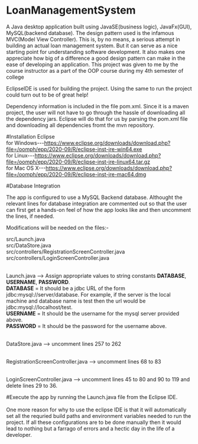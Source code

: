 # LoanManagementSystem
A Java desktop application built using JavaSE(business logic), JavaFx(GUI), MySQL(backend database). The design pattern used is the infamous MVC(Model View Controller). This is, by no means, a serious attempt in building an actual loan management system. But it can serve as a nice starting point for understanding software development. It also makes one appreciate how big of a difference a good design pattern can make in the ease of developing an application. This  project was given to me by the course instructor as a part of the OOP course during my 4th semester of college

EclipseIDE is used for building the project. Using the same to run the project could turn out to be of great help!<br/>

Dependency information is included in the file pom.xml. Since it is a maven project, the user will not have to go through the hassle of downloading all the dependency jars. Eclipse will do that for us by parsing the pom.xml file and downloading all dependencies fromt the mvn repository.<br/>

#Installation Eclipse<br/>
for Windows---https://www.eclipse.org/downloads/download.php?file=/oomph/epp/2020-09/R/eclipse-inst-jre-win64.exe<br/>
for Linux---https://www.eclipse.org/downloads/download.php?file=/oomph/epp/2020-09/R/eclipse-inst-jre-linux64.tar.gz<br/>
for Mac OS X---https://www.eclipse.org/downloads/download.php?file=/oomph/epp/2020-09/R/eclipse-inst-jre-mac64.dmg<br/>

#Database Integration<br/>

The app is configured to use a MySQL Backend database. Althought the relevant lines for database integration are commented out so that the user can first get a hands-on feel of how the app looks like and then uncomment the lines, if needed.

Modifications will be needed on the files:-

src/Launch.java<br/>
src/DataStore.java<br/>
src/controllers/RegistrationScreenController.java<br/>
src/controllers/LoginScreenController.java<br/><br/>

Launch.java --> Assign appropriate values to string constants <b>DATABASE</b>, <b>USERNAME</b>, <b>PASSWORD</b>.<br/>
<b>DATABASE</b> = It should be a jdbc URL of the form jdbc:mysql://server/database. For example, if the server is the local machine and database name is test then the url would be jdbc:mysql://localhost/test.<br/>
<b>USERNAME</b> = It should be the username for the mysql server provided above.<br/>
<b>PASSWORD</b> = It should be the password for the username above.<br/><br/>

DataStore.java --> uncomment lines 257 to 262<br/><br/>

RegistrationScreenController.java --> uncomment lines 68 to 83<br/><br/>

LoginScreenController.java --> uncomment lines 45 to 80 and 90 to 119 and delete lines 29 to 36.

#Execute the app by running the Launch.java file from the Eclipse IDE.
<br/><br/>
One more reason for why to use the eclipse IDE is that it will automatically set all the requried build paths and environment variables needed to run the project. If all these configurations are to be done manually then it would lead to nothing but a farrago of errors and a hectic day in the life of a developer.<br/><br/>
